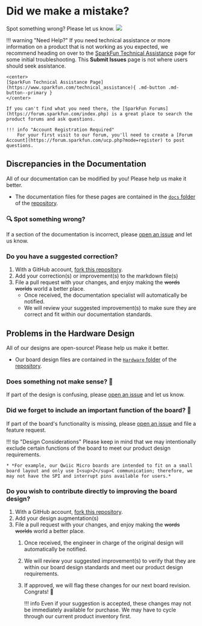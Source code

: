# Did we make a mistake?

Spot something wrong? Please let us know. <a href="https://github.com/sparkfun/SparkFun_Tristimulus_Color_Sensor-OPT4048/issues" alt="Issues"><img src="https://img.shields.io/github/issues/sparkfun/SparkFun_Tristimulus_Color_Sensor-OPT4048.svg" /></a>

<!-- Technical Assistance Box -->
!!! warning "Need Help?"
    If you need technical assistance or more information on a product that is not working as you expected, we recommend heading on over to the [SparkFun Technical Assistance](https://www.sparkfun.com/technical_assistanc) page for some initial troubleshooting. This **Submit Issues** page is not where users should seek assistance.

    <center>
    [SparkFun Technical Assistance Page](https://www.sparkfun.com/technical_assistance){ .md-button .md-button--primary }
    </center>
    
    If you can't find what you need there, the [SparkFun Forums](https://forum.sparkfun.com/index.php) is a great place to search the product forums and ask questions.
    
    !!! info "Account Registration Required"
        For your first visit to our forum, you'll need to create a [Forum Account](https://forum.sparkfun.com/ucp.php?mode=register) to post questions.


## Discrepancies in the Documentation

All of our documentation can be modified by you! Please help us make it better.

* The documentation files for these pages are contained in the [`docs` folder](https://github.com/sparkfun/SparkFun_Tristimulus_Color_Sensor-OPT4048/tree/main/docs) of the [<Official Product Name> repository](https://github.com/sparkfun/SparkFun_Tristimulus_Color_Sensor-OPT4048).

### 🔍 Spot something wrong?

If a section of the documentation is incorrect, please [open an issue](https://github.com/sparkfun/SparkFun_Tristimulus_Color_Sensor-OPT4048/issues) and let us know.

### Do you have a suggested correction?

1. With a GitHub account, [fork this repository](https://github.com/sparkfun/SparkFun_Tristimulus_Color_Sensor-OPT4048/fork).
2. Add your correction(s) or improvement(s) to the markdown file(s)
3. File a pull request with your changes, and enjoy making the ~~words~~ ~~worlds~~ world a better place.
	* Once received, the documentation specialist will automatically be notified.
	* We will review your suggested improvement(s) to make sure they are correct and fit within our documentation standards.

## Problems in the Hardware Design

All of our designs are open-source! Please help us make it better.

* Our board design files are contained in the [`Hardware` folder](https://github.com/sparkfun/SparkFun_Tristimulus_Color_Sensor-OPT4048/tree/main/Hardware) of the [<Official Product Name> repository](https://github.com/sparkfun/SparkFun_Tristimulus_Color_Sensor-OPT4048).

### Does something not make sense? 🤔

If part of the design is confusing, please [open an issue](https://github.com/sparkfun/SparkFun_Tristimulus_Color_Sensor-OPT4048/issues) and let us know.

### Did we forget to include an important function of the board? 🤦

If part of the board's functionality is missing, please [open an issue](https://github.com/sparkfun/SparkFun_Tristimulus_Color_Sensor-OPT4048/issues) and file a feature request.

!!! tip "Design Considerations"
	Please keep in mind that we may intentionally exclude certain functions of the board to meet our product design requirements.
	
	* *For example, our Qwiic Micro boards are intended to fit on a small board layout and only use I<sup>2</sup>C communication; therefore, we may not have the SPI and interrupt pins available for users.*


### Do you wish to contribute directly to improving the board design?

1. With a GitHub account, [fork this repository](https://github.com/sparkfun/SparkFun_Tristimulus_Color_Sensor-OPT4048/fork).
2. Add your design augmentation(s)
3. File a pull request with your changes, and enjoy making the ~~words~~ ~~worlds~~ world a better place.
	1. Once received, the engineer in charge of the original design will automatically be notified.
	2. We will review your suggested improvement(s) to verify that they are within our board design standards and meet our product design requirements.
	3. If approved, we will flag these changes for our next board revision. Congrats! 🍻

		!!! info
			Even if your suggestion is accepted, these changes may not be immediately available for purchase. We may have to cycle through our current product inventory first.